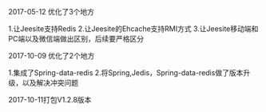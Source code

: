  2017-05-12 优化了3个地方
 
 1.让Jeesite支持Redis
 2.让Jeesite的Ehcache支持RMI方式
 3.让Jeesite移动端和PC端以及微信端做出区别，后续要严格区分
 
 2017-10-09 优化了2个地方
 
 1.集成了Spring-data-redis
 2.将Spring,Jedis，Spring-data-redis做了版本升级，以及解决冲突问题
 
 2017-10-11打包V1.2.8版本
 
